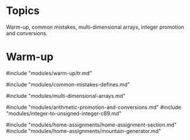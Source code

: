# Topics

Warm-up, common mistakes, multi-dimensional arrays,
integer promotion and conversions.

# Warm-up
#include "modules/warm-up/tr.md"

#include "modules/common-mistakes-defines.md"

#include "modules/multi-dimensional-arrays.md"

#include "modules/arithmetic-promotion-and-conversions.md"
#include "modules/integer-to-unsigned-integer-c89.md"

#include "modules/home-assignments/home-assignment-section.md"
#include "modules/home-assignments/mountain-generator.md"
